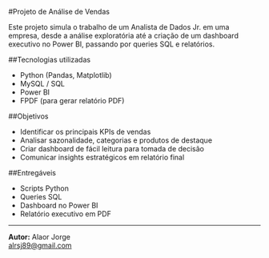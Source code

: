 #Projeto de Análise de Vendas

Este projeto simula o trabalho de um Analista de Dados Jr. em uma empresa, desde a análise exploratória até a criação de um dashboard executivo no Power BI, passando por queries SQL e relatórios.

##Tecnologias utilizadas
- Python (Pandas, Matplotlib)
- MySQL / SQL
- Power BI
- FPDF (para gerar relatório PDF)

##Objetivos
- Identificar os principais KPIs de vendas
- Analisar sazonalidade, categorias e produtos de destaque
- Criar dashboard de fácil leitura para tomada de decisão
- Comunicar insights estratégicos em relatório final

##Entregáveis
- Scripts Python
- Queries SQL
- Dashboard no Power BI
- Relatório executivo em PDF

---

**Autor:** Alaor Jorge  
alrsj89@gmail.com
